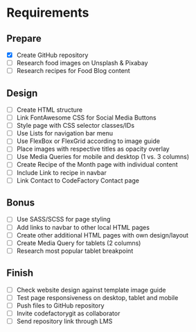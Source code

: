 # Requirements

## Prepare
- [x] Create GitHub repository
- [ ] Research food images on Unsplash & Pixabay
- [ ] Research recipes for Food Blog content

## Design
- [ ] Create HTML structure
- [ ] Link FontAwesome CSS for Social Media Buttons
- [ ] Style page with CSS selector classes/IDs
- [ ] Use Lists for navigation bar menu
- [ ] Use FlexBox or FlexGrid according to image guide
- [ ] Place images with respective titles as opacity overlay
- [ ] Use Media Queries for mobile and desktop (1 vs. 3 columns)
- [ ] Create Recipe of the Month page with individual content
- [ ] Include Link to recipe in navbar
- [ ] Link Contact to CodeFactory Contact page

## Bonus
- [ ] Use SASS/SCSS for page styling
- [ ] Add links to navbar to other local HTML pages
- [ ] Create other additional HTML pages with own design/layout
- [ ] Create Media Query for tablets (2 columns)
- [ ] Research most popular tablet breakpoint

## Finish
- [ ] Check website design against template image guide
- [ ] Test page responsiveness on desktop, tablet and mobile
- [ ] Push files to GitHub repository
- [ ] Invite codefactorygit as collaborator
- [ ] Send repository link through LMS
